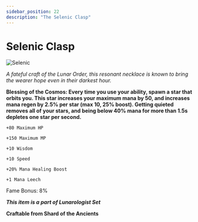 ```yaml
---
sidebar_position: 22
description: "The Selenic Clasp"
---
```


# Selenic Clasp

![Selenic](https://cdn.discordapp.com/attachments/1187552567295758487/1190505328735944834/Selenic_Clasp.png?ex=65a20b7c&is=658f967c&hm=01dd2dea4bac747c628aec617b01ed03abc56f97751fabef360a60fd94e8b3fb&)

<i>A fateful craft of the Lunar Order, this resonant necklace is known to bring the wearer hope even in their darkest hour.</i>

**Blessing of the Cosmos: Every time you use your ability, spawn a star that orbits you. This star increases your maximum mana by 50, and increases mana regen by 2.5% per star (max 10, 25% boost).
Getting quieted removes all of your stars, and being below 40% mana for more than 1.5s depletes one star per second.**

    +80 Maximum HP
    
    +150 Maximum MP
    
    +10 Wisdom
    
    +10 Speed

    +20% Mana Healing Boost
    
    +1 Mana Leech
    
Fame Bonus: 8%

***This item is a part of Lunarologist Set***

**Craftable from Shard of the Ancients**
